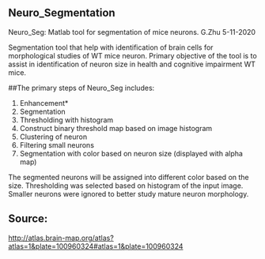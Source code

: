 ## Neuro_Segmentation
Neuro_Seg: Matlab tool for segmentation of mice neurons. 
G.Zhu
5-11-2020

Segmentation tool that help with identification of brain cells for morphological studies of WT mice neuron. Primary objective of the tool is to assist in identification of neuron size in health and cognitive impairment WT mice.

##The primary steps of Neuro_Seg includes: 
1) Enhancement*
2) Segmentation
3) Thresholding with histogram
4) Construct binary threshold map based on image histogram
5) Clustering of neuron
6) Filtering small neurons
7) Segmentation with color based on neuron size (displayed with alpha map)

The segmented neurons will be assigned into different color based on the size. Thresholding was selected based on histogram of the input image. Smaller neurons were ignored to better study mature neuron morphology.

## Source: 
http://atlas.brain-map.org/atlas?atlas=1&plate=100960324#atlas=1&plate=100960324

